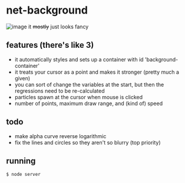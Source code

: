 # net-background
![image](https://github.com/Saturn-VI/netbackground/assets/112597058/3117eb64-0f12-46bd-9618-cb9ebb1b6f8c)
it ~~mostly~~ just looks fancy
## features (there's like 3)
- it automatically styles and sets up a container with id 'background-container'
- it treats your cursor as a point and makes it stronger (pretty much a given)
- you can sort of change the variables at the start, but then the regressions need to be re-calculated
- particles spawn at the cursor when mouse is clicked
- number of points, maximum draw range, and (kind of) speed

## todo
- make alpha curve reverse logarithmic
- fix the lines and circles so they aren't so blurry (top priority)

## running
```
$ node server
```
